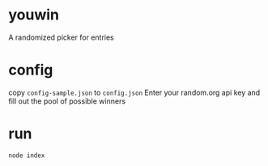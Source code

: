 # youwin
A randomized picker for entries

# config
copy `config-sample.json` to `config.json`
Enter your random.org api key and fill out the pool of possible winners

# run
`node index`
